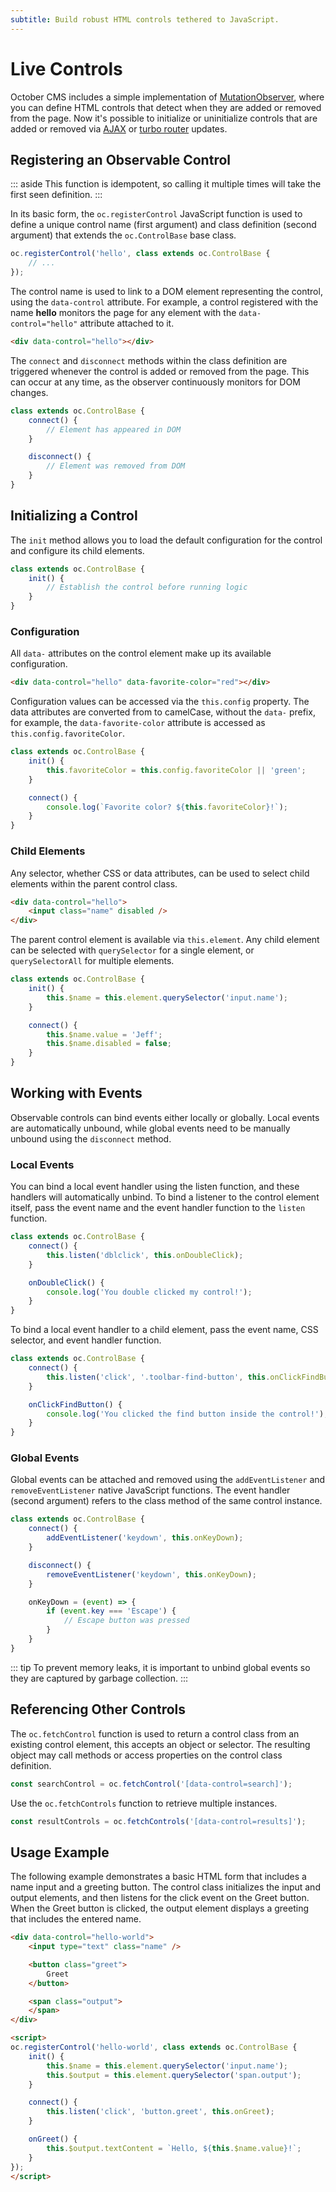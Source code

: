 ```yaml
---
subtitle: Build robust HTML controls tethered to JavaScript.
---
```

# Live Controls

October CMS includes a simple implementation of [MutationObserver](https://developer.mozilla.org/en-US/docs/Web/API/MutationObserver), where you can define HTML controls that detect when they are added or removed from the page. Now it's possible to initialize or uninitialize controls that are added or removed via [AJAX](./update-partials.md) or [turbo router](./turbo-router.md) updates.

## Registering an Observable Control

::: aside
This function is idempotent, so calling it multiple times will take the first seen definition.
:::

In its basic form, the `oc.registerControl` JavaScript function is used to define a unique control name (first argument) and class definition (second argument) that extends the `oc.ControlBase` base class.

```js
oc.registerControl('hello', class extends oc.ControlBase {
    // ...
});
```

The control name is used to link to a DOM element representing the control, using the `data-control` attribute. For example, a control registered with the name **hello** monitors the page for any element with the `data-control="hello"` attribute attached to it.

```html
<div data-control="hello"></div>
```

The `connect` and `disconnect` methods within the class definition are triggered whenever the control is added or removed from the page. This can occur at any time, as the observer continuously monitors for DOM changes.

```js
class extends oc.ControlBase {
    connect() {
        // Element has appeared in DOM
    }

    disconnect() {
        // Element was removed from DOM
    }
}
```

## Initializing a Control

The `init` method allows you to load the default configuration for the control and configure its child elements.

```js
class extends oc.ControlBase {
    init() {
        // Establish the control before running logic
    }
}
```

### Configuration

All `data-` attributes on the control element make up its available configuration.

```html
<div data-control="hello" data-favorite-color="red"></div>
```

Configuration values can be accessed via the `this.config` property. The data attributes are converted from to camelCase, without the `data-` prefix, for example, the `data-favorite-color` attribute is accessed as `this.config.favoriteColor`.

```js
class extends oc.ControlBase {
    init() {
        this.favoriteColor = this.config.favoriteColor || 'green';
    }

    connect() {
        console.log(`Favorite color? ${this.favoriteColor}!`);
    }
}
```

### Child Elements

Any selector, whether CSS or data attributes, can be used to select child elements within the parent control class.

```html
<div data-control="hello">
    <input class="name" disabled />
</div>
```

The parent control element is available via `this.element`. Any child element can be selected with `querySelector` for a single element, or `querySelectorAll` for multiple elements.

```js
class extends oc.ControlBase {
    init() {
        this.$name = this.element.querySelector('input.name');
    }

    connect() {
        this.$name.value = 'Jeff';
        this.$name.disabled = false;
    }
}
```

## Working with Events

Observable controls can bind events either locally or globally. Local events are automatically unbound, while global events need to be manually unbound using the `disconnect` method.

### Local Events

You can bind a local event handler using the listen function, and these handlers will automatically unbind. To bind a listener to the control element itself, pass the event name and the event handler function to the `listen` function.

```js
class extends oc.ControlBase {
    connect() {
        this.listen('dblclick', this.onDoubleClick);
    }

    onDoubleClick() {
        console.log('You double clicked my control!');
    }
}
```

To bind a local event handler to a child element, pass the event name, CSS selector, and event handler function.

```js
class extends oc.ControlBase {
    connect() {
        this.listen('click', '.toolbar-find-button', this.onClickFindButton);
    }

    onClickFindButton() {
        console.log('You clicked the find button inside the control!');
    }
}
```

### Global Events

Global events can be attached and removed using the `addEventListener` and `removeEventListener` native JavaScript functions. The event handler (second argument) refers to the class method of the same control instance.

```js
class extends oc.ControlBase {
    connect() {
        addEventListener('keydown', this.onKeyDown);
    }

    disconnect() {
        removeEventListener('keydown', this.onKeyDown);
    }

    onKeyDown = (event) => {
        if (event.key === 'Escape') {
            // Escape button was pressed
        }
    }
}
```

::: tip
To prevent memory leaks, it is important to unbind global events so they are captured by garbage collection.
:::

## Referencing Other Controls

The `oc.fetchControl` function is used to return a control class from an existing control element, this accepts an object or selector. The resulting object may call methods or access properties on the control class definition.

```js
const searchControl = oc.fetchControl('[data-control=search]');
```

Use the `oc.fetchControls` function to retrieve multiple instances.

```js
const resultControls = oc.fetchControls('[data-control=results]');
```

## Usage Example

The following example demonstrates a basic HTML form that includes a name input and a greeting button. The control class initializes the input and output elements, and then listens for the click event on the Greet button. When the Greet button is clicked, the output element displays a greeting that includes the entered name.

```html
<div data-control="hello-world">
    <input type="text" class="name" />

    <button class="greet">
        Greet
    </button>

    <span class="output">
    </span>
</div>

<script>
oc.registerControl('hello-world', class extends oc.ControlBase {
    init() {
        this.$name = this.element.querySelector('input.name');
        this.$output = this.element.querySelector('span.output');
    }

    connect() {
        this.listen('click', 'button.greet', this.onGreet);
    }

    onGreet() {
        this.$output.textContent = `Hello, ${this.$name.value}!`;
    }
});
</script>
```
